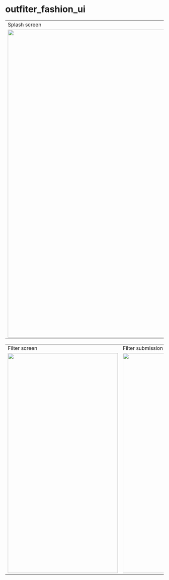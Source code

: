 # outfiter_fashion_ui
<table>
  <tr>
     <td>Splash screen</td>
     <td>Intro screen</td>
  </tr>
  <tr>
    <td><img src="https://user-images.githubusercontent.com/81309619/170860308-bb7908cb-1fc1-4d35-a2d1-bd14cd998331.jpg" width="640" height="980"></td>
    <td><img src="https://user-images.githubusercontent.com/81309619/170860309-2fe73908-9b04-466f-9c9b-dbda5c0db482.jpg" width="640" height="980"></td>
  </tr>
 </table>
 
 <table>
  <tr>
     <td>Filter screen</td>
     <td>Filter submission</td>
     <td>Checkout screen</td>
  </tr>
  <tr>
    <td><img src="https://user-images.githubusercontent.com/81309619/170860312-e0d89ba5-4986-423b-98c7-39f068f9f9fe.jpg" width="350" height="700"></td>
    <td><img src="https://user-images.githubusercontent.com/81309619/170860314-616d4066-a872-403d-bc57-3d77abb10f11.jpg" width="350" height="700"></td>
    <td><img src="https://user-images.githubusercontent.com/81309619/170860317-442cad77-49d7-4b16-9de4-dd33b717520c.jpg" width="350" height="700"></td>
  </tr>
 </table>
